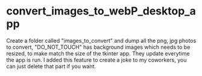 # convert_images_to_webP_desktop_app

Create a folder called "images_to_convert" and dump all the png, jpg photos to convert, "DO_NOT_TOUCH" has background images which needs to be resized, to make match the size
of the tkinter app. They update everytime the app is run. I added this feature to create a joke to my coworkers, you can just delete that part if you want. 
